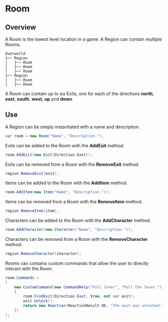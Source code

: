﻿# Room

## Overview

A Room is the lowest level location in a game. A Region can contain multiple Rooms.

```
Overworld
├── Region
│   ├── Room
│   ├── Room
│   ├── Room
├── Region
│   ├── Room
│   ├── Room
```

A Room can contain up to six Exits, one for each of the directions **north**, **east**, **south**, **west**, **up** and **down**.

## Use

A Region can be simply instantiated with a name and description.

```csharp
var room = new Room("Name", "Description.");
```

Exits can be added to the Room with the **AddExit** method.

```csharp
room.AddExit(new Exit(Direction.East));
```

Exits can be removed from a Room with the **RemoveExit** method.

```csharp
region.RemoveExit(exit);
```

Items can be added to the Room with the **AddItem** method.

```csharp
room.AddItem(new Item("Name", "Description."));
```

Items can be removed from a Room with the **RemoveItem** method.

```csharp
region.RemoveItem(item);
```

Characters can be added to the Room with the **AddCharacter** method.

```csharp
room.AddCharacter(new Character("Name", "Description."));
```

Characters can be removed from a Room with the **RemoveCharacter** method.

```csharp
region.RemoveCharacter(character);
```

Rooms can contains custom commands that allow the user to directly interact with the Room.

```csharp
room.Commands =
[
    new CustomCommand(new CommandHelp("Pull lever", "Pull the lever."), true, (game, args) =>
    {
        room.FindExit(Direction.East, true, out var exit);
        exit.Unlock();
        return new Reaction(ReactionResult.OK, "The exit was unlocked.");
    })
];
```
